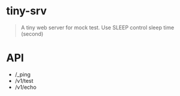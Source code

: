 # tiny-srv
> A tiny web server for mock test. Use SLEEP control sleep time (second)

# API

* /_ping
* /v1/test
* /v1/echo